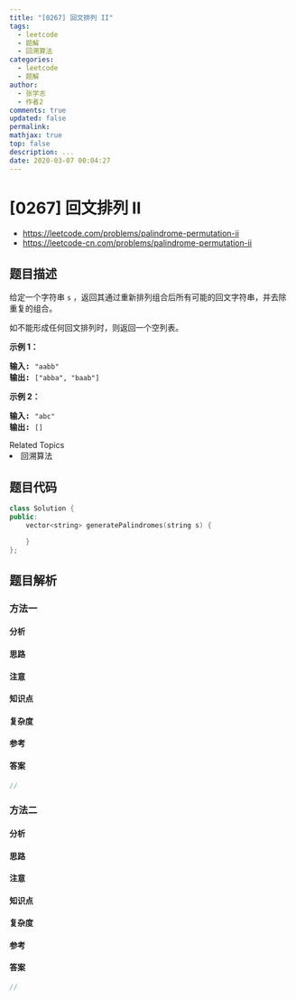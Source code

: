 ```yaml
---
title: "[0267] 回文排列 II"
tags:
  - leetcode
  - 题解
  - 回溯算法
categories:
  - leetcode
  - 题解
author:
  - 张学志
  - 作者2
comments: true
updated: false
permalink:
mathjax: true
top: false
description: ...
date: 2020-03-07 00:04:27
---
```



# [0267] 回文排列 II
* https://leetcode.com/problems/palindrome-permutation-ii
* https://leetcode-cn.com/problems/palindrome-permutation-ii


## 题目描述

<p>给定一个字符串 <code>s</code>&nbsp;，返回其通过重新排列组合后所有可能的回文字符串，并去除重复的组合。</p>

<p>如不能形成任何回文排列时，则返回一个空列表。</p>

<p><strong>示例 1：</strong></p>

<pre><strong>输入: </strong><code>&quot;aabb&quot;</code>
<strong>输出: </strong><code>[&quot;abba&quot;, &quot;baab&quot;]</code></pre>

<p><strong>示例 2：</strong></p>

<pre><strong>输入: </strong><code>&quot;abc&quot;</code>
<strong>输出: </strong><code>[]</code></pre>
<div><div>Related Topics</div><div><li>回溯算法</li></div></div>


## 题目代码

```cpp
class Solution {
public:
    vector<string> generatePalindromes(string s) {

    }
};
```


## 题目解析


### 方法一

#### 分析

#### 思路

#### 注意

#### 知识点

#### 复杂度

#### 参考

#### 答案

```cpp
//
```


### 方法二

#### 分析

#### 思路

#### 注意

#### 知识点

#### 复杂度

#### 参考

#### 答案

```cpp
//
```


